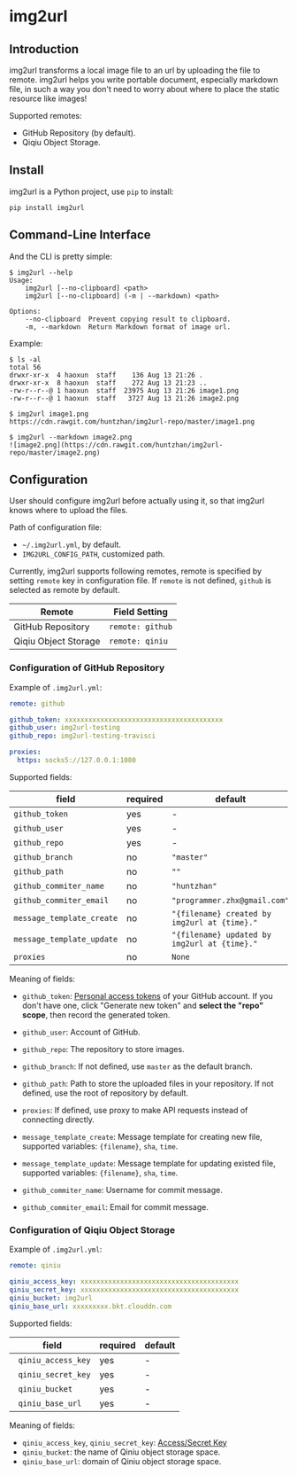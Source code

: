 # img2url

## Introduction 

img2url transforms a local image file to an url by uploading the file to remote. img2url helps you write portable document, especially markdown file, in such a way you don't need to worry about where to place the static resource like images!

Supported remotes:

* GitHub Repository (by default).
* Qiqiu Object Storage.

## Install

img2url is a Python project, use `pip` to install:

```
pip install img2url
```

## Command-Line Interface

And the CLI is pretty simple:

```
$ img2url --help 
Usage:
    img2url [--no-clipboard] <path>
    img2url [--no-clipboard] (-m | --markdown) <path>

Options:
    --no-clipboard  Prevent copying result to clipboard.
    -m, --markdown  Return Markdown format of image url.
```

Example:

```
$ ls -al
total 56
drwxr-xr-x  4 haoxun  staff    136 Aug 13 21:26 .
drwxr-xr-x  8 haoxun  staff    272 Aug 13 21:23 ..
-rw-r--r--@ 1 haoxun  staff  23975 Aug 13 21:26 image1.png
-rw-r--r--@ 1 haoxun  staff   3727 Aug 13 21:26 image2.png

$ img2url image1.png 
https://cdn.rawgit.com/huntzhan/img2url-repo/master/image1.png

$ img2url --markdown image2.png 
![image2.png](https://cdn.rawgit.com/huntzhan/img2url-repo/master/image2.png)
```

## Configuration

User should configure img2url before actually using it, so that img2url knows where to upload the files.

Path of configuration file:

* `~/.img2url.yml`, by default.
* `IMG2URL_CONFIG_PATH`, customized path.

Currently, img2url supports following remotes, remote is specified by setting `remote` key in configuration file. If `remote` is not defined, `github` is selected as remote by default.

| Remote               | Field Setting    |
| -------------------- | ---------------- |
| GitHub Repository    | `remote: github` |
| Qiqiu Object Storage | `remote: qiniu`  |

### Configuration of GitHub Repository

Example of `.img2url.yml`:

```yaml
remote: github

github_token: xxxxxxxxxxxxxxxxxxxxxxxxxxxxxxxxxxxxxxxx
github_user: img2url-testing
github_repo: img2url-testing-travisci

proxies:
  https: socks5://127.0.0.1:1080
```

Supported fields:

| field                     | required | default                                  |
| ------------------------- | -------- | ---------------------------------------- |
| `github_token`            | yes      | -                                        |
| `github_user`             | yes      | -                                        |
| `github_repo`             | yes      | -                                        |
| `github_branch`           | no       | `"master"`                               |
| `github_path`             | no       | `""`                                     |
| `github_commiter_name`    | no       | `"huntzhan"`                             |
| `github_commiter_email`   | no       | `"programmer.zhx@gmail.com"`             |
| `message_template_create` | no       | `"{filename} created by img2url at {time}."` |
| `message_template_update` | no       | `"{filename} updated by img2url at {time}."` |
| `proxies`                 | no       | `None`                                   |

Meaning of fields:

* `github_token`: [Personal access tokens](https://github.com/settings/tokens) of your GitHub account. If you don't have one, click "Generate new token" and **select the "repo" scope**, then record the generated token.
* `github_user`: Account of GitHub.
* `github_repo`: The repository to store images.


* `github_branch`: If not defined, use `master` as the default branch.
* `github_path`: Path to store the uploaded files in your repository. If not defined, use the root of repository by default.
* `proxies`: If defined, use proxy to make API requests instead of connecting directly.
* `message_template_create`: Message template for creating new file, supported variables: `{filename}`, `sha`, `time`.
* `message_template_update`: Message template for updating existed file, supported variables: `{filename}`, `sha`, `time`.
* `github_commiter_name`: Username for commit message.
* `github_commiter_email`: Email for commit message.

### Configuration of Qiqiu Object Storage

Example of `.img2url.yml`:

```yaml
remote: qiniu

qiniu_access_key: xxxxxxxxxxxxxxxxxxxxxxxxxxxxxxxxxxxxxxxx
qiniu_secret_key: xxxxxxxxxxxxxxxxxxxxxxxxxxxxxxxxxxxxxxxx
qiniu_bucket: img2url
qiniu_base_url: xxxxxxxxx.bkt.clouddn.com
```

Supported fields:

| field               | required | default |
| ------------------- | -------- | ------- |
| ` qiniu_access_key` | yes      | -       |
| ` qiniu_secret_key` | yes      | -       |
| ` qiniu_bucket`     | yes      | -       |
| ` qiniu_base_url`   | yes      | -       |

Meaning of fields:

* `qiniu_access_key`, `qiniu_secret_key`: [Access/Secret Key](https://portal.qiniu.com/user/key)
* `qiniu_bucket`: the name of Qiniu object storage space.
* `qiniu_base_url`: domain of Qiniu object storage space.
